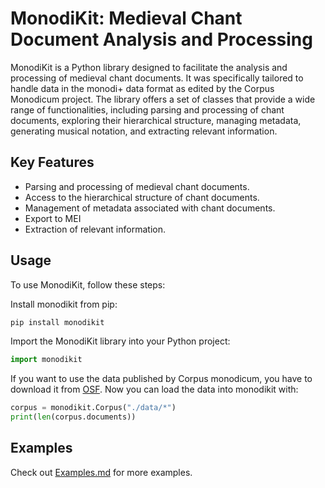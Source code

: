 # MonodiKit: Medieval Chant Document Analysis and Processing
MonodiKit is a Python library designed to facilitate the analysis 
and processing of medieval chant documents. It was specifically 
tailored to handle data in the monodi+ data format as edited 
by the Corpus Monodicum project. 
The library offers a set of classes that 
provide a wide range of functionalities, 
including parsing and processing of chant documents, 
exploring their hierarchical structure, 
managing metadata, generating musical notation, 
and extracting relevant information.

## Key Features
* Parsing and processing of medieval chant documents.
* Access to the hierarchical structure of chant documents.
* Management of metadata associated with chant documents.
* Export to MEI
* Extraction of relevant information.

## Usage
To use MonodiKit, follow these steps:

Install monodikit from pip:

```bash
pip install monodikit
```
Import the MonodiKit library into your Python project:

```python
import monodikit
```

If you want to use the data published by Corpus monodicum, you have to download it from [OSF](https://doi.org/10.17605/OSF.IO/MFPKD).
Now you can load the data into monodikit with:
```python
corpus = monodikit.Corpus("./data/*")
print(len(corpus.documents))
```

## Examples
Check out [Examples.md](https://github.com/timeipert/MonodiKit/blob/main/Examples.md) for more examples.